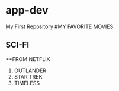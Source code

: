 # app-dev
My First Repository
#MY FAVORITE MOVIES
## SCI-FI

  **FROM NETFLIX
1. OUTLANDER
2. STAR TREK
3. TIMELESS
